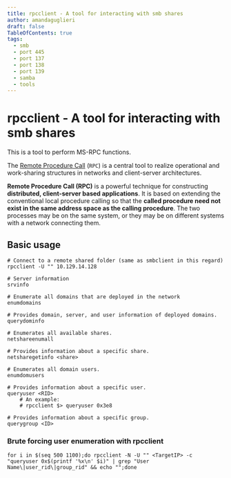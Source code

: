 ```yaml
---
title: rpcclient - A tool for interacting with smb shares
author: amandaguglieri
draft: false
TableOfContents: true
tags:
  - smb
  - port 445
  - port 137
  - port 138
  - port 139
  - samba
  - tools
---
```


# rpcclient - A tool for interacting with smb shares


This is a tool to perform MS-RPC functions.

The [Remote Procedure Call](https://www.geeksforgeeks.org/remote-procedure-call-rpc-in-operating-system/) (`RPC`) is a central tool to realize operational and work-sharing structures in networks and client-server architectures.

**Remote Procedure Call (RPC)** is a powerful technique for constructing **distributed, client-server based applications**. It is based on extending the conventional local procedure calling so that the **called procedure need not exist in the same address space as the calling procedure**. The two processes may be on the same system, or they may be on different systems with a network connecting them.

## Basic usage

```shell-session
# Connect to a remote shared folder (same as smbclient in this regard)
rpcclient -U "" 10.129.14.128

# Server information
srvinfo

# Enumerate all domains that are deployed in the network 
enumdomains

# Provides domain, server, and user information of deployed domains.
querydominfo

# Enumerates all available shares.
netshareenumall

# Provides information about a specific share.
netsharegetinfo <share>

# Enumerates all domain users.
enumdomusers

# Provides information about a specific user.
queryuser <RID>
	# An example:
	# rpcclient $> queryuser 0x3e8

# Provides information about a specific group.
querygroup <ID>
```

### Brute forcing user enumeration with rpcclient

```shell-session
for i in $(seq 500 1100);do rpcclient -N -U "" <TargetIP> -c "queryuser 0x$(printf '%x\n' $i)" | grep "User Name\|user_rid\|group_rid" && echo "";done
```